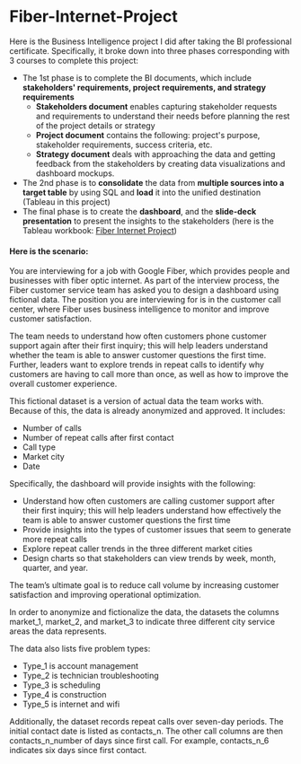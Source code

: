 # Fiber-Internet-Project

Here is the Business Intelligence project I did after taking the BI professional certificate. Specifically, it broke down into three phases corresponding with 3 courses to complete this project:
* The 1st phase is to complete the BI documents, which include **stakeholders' requirements, project requirements, and strategy requirements**
    * **Stakeholders document** enables capturing stakeholder requests and requirements to understand their needs before planning the rest of the project details or strategy 
    * **Project document** contains the following: project's purpose, stakeholder requirements, success criteria, etc.
    * **Strategy document** deals with approaching the data and getting feedback from the stakeholders by creating data visualizations and dashboard mockups.
* The 2nd phase is to **consolidate** the data from **multiple sources into a target table** by using SQL and **load** it into the unified destination (Tableau in this project)
* The final phase is to create the **dashboard**, and the **slide-deck presentation** to present the insights to the stakeholders (here is the Tableau workbook: [Fiber Internet Project](https://public.tableau.com/app/profile/viet.pham4981/viz/Fiber_/Google_Fiber_Project))

#### Here is the scenario: 

You are interviewing for a job with Google Fiber, which provides people and businesses with fiber optic internet. As part of the interview process, the Fiber customer service team has asked you to design a dashboard using fictional data. The position you are interviewing for is in the customer call center, where Fiber uses business intelligence to monitor and improve customer satisfaction.

The team needs to understand how often customers  phone customer support again after their first inquiry; this will help leaders understand whether the team is able to answer customer questions the first time. Further, leaders want to explore trends in repeat calls to identify why customers are having to call more than once, as well as how to improve the overall customer experience.

This fictional dataset is a version of actual data the team works with. Because of this, the data is already anonymized and approved. It includes:
* Number of calls
* Number of repeat calls after first contact
* Call type
* Market city
* Date

Specifically, the dashboard will provide insights with the following: 
* Understand how often customers are calling customer support after their first inquiry; this will help leaders understand how effectively the team is able to answer customer questions the first time
* Provide insights into the types of customer issues that seem to generate more repeat calls
* Explore repeat caller trends in the three different market cities
* Design charts so that stakeholders can view trends by week, month, quarter, and year.

The team’s ultimate goal is to reduce call volume by increasing customer satisfaction and improving operational optimization.

In order to anonymize and fictionalize the data, the datasets the columns market_1, market_2, and market_3 to indicate three different city service areas the data represents. 

The data also lists five problem types:
* Type_1 is account management
* Type_2 is technician troubleshooting
* Type_3 is scheduling
* Type_4 is construction
* Type_5 is internet and wifi

Additionally, the dataset records repeat calls over seven-day periods. The initial contact date is listed as contacts_n. The other call columns are then contacts_n_number of days since first call. For example, contacts_n_6 indicates six days since first contact. 
